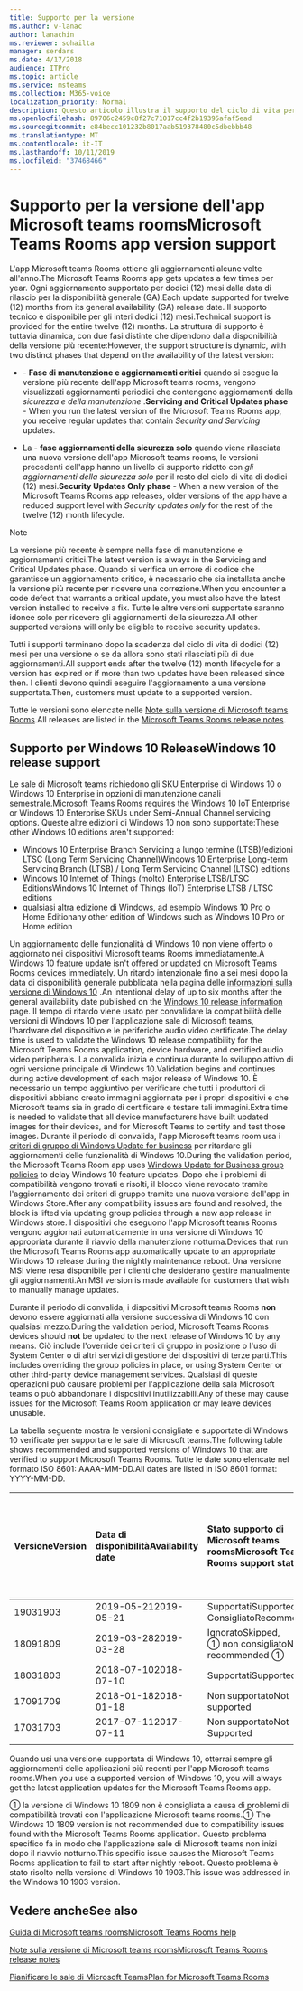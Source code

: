 ```yaml
---
title: Supporto per la versione
ms.author: v-lanac
author: lanachin
ms.reviewer: sohailta
manager: serdars
ms.date: 4/17/2018
audience: ITPro
ms.topic: article
ms.service: msteams
ms.collection: M365-voice
localization_priority: Normal
description: Questo articolo illustra il supporto del ciclo di vita per le sale di Microsoft teams.
ms.openlocfilehash: 89706c2459c8f27c71017cc4f2b19395afaf5ead
ms.sourcegitcommit: e84becc101232b8017aab519378480c5dbebbb48
ms.translationtype: MT
ms.contentlocale: it-IT
ms.lasthandoff: 10/11/2019
ms.locfileid: "37468466"
---
```

# <a name="microsoft-teams-rooms-app-version-support"></a><span data-ttu-id="8a0e3-103">Supporto per la versione dell'app Microsoft teams rooms</span><span class="sxs-lookup"><span data-stu-id="8a0e3-103">Microsoft Teams Rooms app version support</span></span>
 
<span data-ttu-id="8a0e3-104">L'app Microsoft teams Rooms ottiene gli aggiornamenti alcune volte all'anno.</span><span class="sxs-lookup"><span data-stu-id="8a0e3-104">The Microsoft Teams Rooms app gets updates a few times per year.</span></span> <span data-ttu-id="8a0e3-105">Ogni aggiornamento supportato per dodici (12) mesi dalla data di rilascio per la disponibilità generale (GA).</span><span class="sxs-lookup"><span data-stu-id="8a0e3-105">Each update supported for twelve (12) months from its general availability (GA) release date.</span></span> <span data-ttu-id="8a0e3-106">Il supporto tecnico è disponibile per gli interi dodici (12) mesi.</span><span class="sxs-lookup"><span data-stu-id="8a0e3-106">Technical support is provided for the entire twelve (12) months.</span></span> <span data-ttu-id="8a0e3-107">La struttura di supporto è tuttavia dinamica, con due fasi distinte che dipendono dalla disponibilità della versione più recente:</span><span class="sxs-lookup"><span data-stu-id="8a0e3-107">However, the support structure is dynamic, with two distinct phases that depend on the availability of the latest version:</span></span>

- <span data-ttu-id="8a0e3-108">\- **Fase di manutenzione e aggiornamenti critici** quando si esegue la versione più recente dell'app Microsoft teams rooms, vengono visualizzati aggiornamenti periodici che contengono aggiornamenti della *sicurezza e della manutenzione* .</span><span class="sxs-lookup"><span data-stu-id="8a0e3-108">**Servicing and Critical Updates phase** \- When you run the latest version of the Microsoft Teams Rooms app, you receive regular updates that contain *Security and Servicing* updates.</span></span>

- <span data-ttu-id="8a0e3-109">La \- **fase aggiornamenti della sicurezza solo** quando viene rilasciata una nuova versione dell'app Microsoft teams rooms, le versioni precedenti dell'app hanno un livello di supporto ridotto con *gli aggiornamenti della sicurezza solo* per il resto del ciclo di vita di dodici (12) mesi.</span><span class="sxs-lookup"><span data-stu-id="8a0e3-109">**Security Updates Only phase** \- When a new version of the Microsoft Teams Rooms app releases, older versions of the app have a reduced support level with *Security updates only* for the rest of the twelve (12) month lifecycle.</span></span>

> [!NOTE]
> <span data-ttu-id="8a0e3-110">La versione più recente è sempre nella fase di manutenzione e aggiornamenti critici.</span><span class="sxs-lookup"><span data-stu-id="8a0e3-110">The latest version is always in the Servicing and Critical Updates phase.</span></span> <span data-ttu-id="8a0e3-111">Quando si verifica un errore di codice che garantisce un aggiornamento critico, è necessario che sia installata anche la versione più recente per ricevere una correzione.</span><span class="sxs-lookup"><span data-stu-id="8a0e3-111">When you encounter a code defect that warrants a critical update, you must also have the latest version installed to receive a fix.</span></span> <span data-ttu-id="8a0e3-112">Tutte le altre versioni supportate saranno idonee solo per ricevere gli aggiornamenti della sicurezza.</span><span class="sxs-lookup"><span data-stu-id="8a0e3-112">All other supported versions will only be eligible to receive security updates.</span></span>

<span data-ttu-id="8a0e3-113">Tutti i supporti terminano dopo la scadenza del ciclo di vita di dodici (12) mesi per una versione o se da allora sono stati rilasciati più di due aggiornamenti.</span><span class="sxs-lookup"><span data-stu-id="8a0e3-113">All support ends after the twelve (12) month lifecycle for a version has expired or if more than two updates have been released since then.</span></span> <span data-ttu-id="8a0e3-114">I clienti devono quindi eseguire l'aggiornamento a una versione supportata.</span><span class="sxs-lookup"><span data-stu-id="8a0e3-114">Then, customers must update to a supported version.</span></span>

<span data-ttu-id="8a0e3-115">Tutte le versioni sono elencate nelle [Note sulla versione di Microsoft teams Rooms](srs2-release-note.md).</span><span class="sxs-lookup"><span data-stu-id="8a0e3-115">All releases are listed in the [Microsoft Teams Rooms release notes](srs2-release-note.md).</span></span>

## <a name="windows-10-release-support"></a><span data-ttu-id="8a0e3-116">Supporto per Windows 10 Release</span><span class="sxs-lookup"><span data-stu-id="8a0e3-116">Windows 10 release support</span></span>

<span data-ttu-id="8a0e3-117">Le sale di Microsoft teams richiedono gli SKU Enterprise di Windows 10 o Windows 10 Enterprise in opzioni di manutenzione canali semestrale.</span><span class="sxs-lookup"><span data-stu-id="8a0e3-117">Microsoft Teams Rooms requires the  Windows 10 IoT Enterprise or Windows 10 Enterprise SKUs under Semi-Annual Channel servicing options.</span></span> <span data-ttu-id="8a0e3-118">Queste altre edizioni di Windows 10 non sono supportate:</span><span class="sxs-lookup"><span data-stu-id="8a0e3-118">These other Windows 10 editions aren't supported:</span></span>

- <span data-ttu-id="8a0e3-119">Windows 10 Enterprise Branch Servicing a lungo termine (LTSB)/edizioni LTSC (Long Term Servicing Channel)</span><span class="sxs-lookup"><span data-stu-id="8a0e3-119">Windows 10 Enterprise Long-term Servicing Branch (LTSB) / Long Term Servicing Channel (LTSC) editions</span></span>
- <span data-ttu-id="8a0e3-120">Windows 10 Internet of Things (molto) Enterprise LTSB/LTSC Editions</span><span class="sxs-lookup"><span data-stu-id="8a0e3-120">Windows 10 Internet of Things (IoT) Enterprise LTSB / LTSC editions</span></span>
- <span data-ttu-id="8a0e3-121">qualsiasi altra edizione di Windows, ad esempio Windows 10 Pro o Home Edition</span><span class="sxs-lookup"><span data-stu-id="8a0e3-121">any other edition of Windows such as Windows 10 Pro or Home edition</span></span>

<span data-ttu-id="8a0e3-122">Un aggiornamento delle funzionalità di Windows 10 non viene offerto o aggiornato nei dispositivi Microsoft teams Rooms immediatamente.</span><span class="sxs-lookup"><span data-stu-id="8a0e3-122">A Windows 10 feature update isn't offered or updated on Microsoft Teams Rooms devices immediately.</span></span> <span data-ttu-id="8a0e3-123">Un ritardo intenzionale fino a sei mesi dopo la data di disponibilità generale pubblicata nella pagina delle [informazioni sulla versione di Windows 10](https://docs.microsoft.com/windows/release-information/) .</span><span class="sxs-lookup"><span data-stu-id="8a0e3-123">An intentional delay of up to six months after the general availability date published on the [Windows 10 release information](https://docs.microsoft.com/windows/release-information/) page.</span></span> <span data-ttu-id="8a0e3-124">Il tempo di ritardo viene usato per convalidare la compatibilità delle versioni di Windows 10 per l'applicazione sale di Microsoft teams, l'hardware del dispositivo e le periferiche audio video certificate.</span><span class="sxs-lookup"><span data-stu-id="8a0e3-124">The delay time is used to validate the Windows 10 release compatibility for the Microsoft Teams Rooms application, device hardware, and certified audio video peripherals.</span></span> <span data-ttu-id="8a0e3-125">La convalida inizia e continua durante lo sviluppo attivo di ogni versione principale di Windows 10.</span><span class="sxs-lookup"><span data-stu-id="8a0e3-125">Validation begins and continues during active development of each major release of Windows 10.</span></span> <span data-ttu-id="8a0e3-126">È necessario un tempo aggiuntivo per verificare che tutti i produttori di dispositivi abbiano creato immagini aggiornate per i propri dispositivi e che Microsoft teams sia in grado di certificare e testare tali immagini.</span><span class="sxs-lookup"><span data-stu-id="8a0e3-126">Extra time is needed to validate that all device manufacturers have built updated images for their devices, and for Microsoft Teams to certify and test those images.</span></span> <span data-ttu-id="8a0e3-127">Durante il periodo di convalida, l'app Microsoft teams room usa i [criteri di gruppo di Windows Update for business](https://docs.microsoft.com/windows/deployment/update/waas-manage-updates-wufb) per ritardare gli aggiornamenti delle funzionalità di Windows 10.</span><span class="sxs-lookup"><span data-stu-id="8a0e3-127">During the validation period, the Microsoft Teams Room app  uses  [Windows Update for Business group policies](https://docs.microsoft.com/windows/deployment/update/waas-manage-updates-wufb) to delay Windows 10 feature updates.</span></span> <span data-ttu-id="8a0e3-128">Dopo che i problemi di compatibilità vengono trovati e risolti, il blocco viene revocato tramite l'aggiornamento dei criteri di gruppo tramite una nuova versione dell'app in Windows Store.</span><span class="sxs-lookup"><span data-stu-id="8a0e3-128">After any compatibility issues are found and resolved, the block is lifted via updating group policies through a new app release in Windows store.</span></span> <span data-ttu-id="8a0e3-129">I dispositivi che eseguono l'app Microsoft teams Rooms vengono aggiornati automaticamente in una versione di Windows 10 appropriata durante il riavvio della manutenzione notturna.</span><span class="sxs-lookup"><span data-stu-id="8a0e3-129">Devices that run the Microsoft Teams Rooms app automatically update to an appropriate Windows 10 release during the nightly maintenance reboot.</span></span> <span data-ttu-id="8a0e3-130">Una versione MSI viene resa disponibile per i clienti che desiderano gestire manualmente gli aggiornamenti.</span><span class="sxs-lookup"><span data-stu-id="8a0e3-130">An MSI version is made available for customers that wish to manually manage updates.</span></span>  

<span data-ttu-id="8a0e3-131">Durante il periodo di convalida, i dispositivi Microsoft teams Rooms **non** devono essere aggiornati alla versione successiva di Windows 10 con qualsiasi mezzo.</span><span class="sxs-lookup"><span data-stu-id="8a0e3-131">During the validation period, Microsoft Teams Rooms devices should **not** be updated to the next release of Windows 10 by any means.</span></span> <span data-ttu-id="8a0e3-132">Ciò include l'override dei criteri di gruppo in posizione o l'uso di System Center o di altri servizi di gestione dei dispositivi di terze parti.</span><span class="sxs-lookup"><span data-stu-id="8a0e3-132">This includes overriding the group policies in place, or using System Center or other third-party device management services.</span></span> <span data-ttu-id="8a0e3-133">Qualsiasi di queste operazioni può causare problemi per l'applicazione della sala Microsoft teams o può abbandonare i dispositivi inutilizzabili.</span><span class="sxs-lookup"><span data-stu-id="8a0e3-133">Any of these may cause issues for the Microsoft Teams Room application or may leave devices unusable.</span></span>  

<span data-ttu-id="8a0e3-134">La tabella seguente mostra le versioni consigliate e supportate di Windows 10 verificate per supportare le sale di Microsoft teams.</span><span class="sxs-lookup"><span data-stu-id="8a0e3-134">The following table shows recommended and supported versions of Windows 10 that are verified to support Microsoft Teams Rooms.</span></span> <span data-ttu-id="8a0e3-135">Tutte le date sono elencate nel formato ISO 8601: AAAA-MM-DD.</span><span class="sxs-lookup"><span data-stu-id="8a0e3-135">All dates are listed in ISO 8601 format: YYYY-MM-DD.</span></span>

|<span data-ttu-id="8a0e3-136">Versione</span><span class="sxs-lookup"><span data-stu-id="8a0e3-136">Version</span></span>  |<span data-ttu-id="8a0e3-137">Data di disponibilità</span><span class="sxs-lookup"><span data-stu-id="8a0e3-137">Availability date</span></span>   |<span data-ttu-id="8a0e3-138">Stato supporto di Microsoft teams rooms</span><span class="sxs-lookup"><span data-stu-id="8a0e3-138">Microsoft Teams Rooms support status</span></span>   |<span data-ttu-id="8a0e3-139">Versione minima dell'applicazione di Microsoft teams rooms</span><span class="sxs-lookup"><span data-stu-id="8a0e3-139">Microsoft Teams Rooms Minimum application version</span></span> | <span data-ttu-id="8a0e3-140">Build del sistema operativo consigliata</span><span class="sxs-lookup"><span data-stu-id="8a0e3-140">Recommended OS build</span></span>  |
|:---  |:---       |:---                |:---    |:--- |
| <span data-ttu-id="8a0e3-141">1903</span><span class="sxs-lookup"><span data-stu-id="8a0e3-141">1903</span></span> |<span data-ttu-id="8a0e3-142">2019-05-21</span><span class="sxs-lookup"><span data-stu-id="8a0e3-142">2019-05-21</span></span> |<span data-ttu-id="8a0e3-143">Supportati</span><span class="sxs-lookup"><span data-stu-id="8a0e3-143">Supported,</span></span> <br/><span data-ttu-id="8a0e3-144">Consigliato</span><span class="sxs-lookup"><span data-stu-id="8a0e3-144">Recommended</span></span> |<span data-ttu-id="8a0e3-145">4.2.4.0</span><span class="sxs-lookup"><span data-stu-id="8a0e3-145">4.2.4.0</span></span> |<span data-ttu-id="8a0e3-146">18362,356</span><span class="sxs-lookup"><span data-stu-id="8a0e3-146">18362.356</span></span> |
| <span data-ttu-id="8a0e3-147">1809</span><span class="sxs-lookup"><span data-stu-id="8a0e3-147">1809</span></span> |<span data-ttu-id="8a0e3-148">2019-03-28</span><span class="sxs-lookup"><span data-stu-id="8a0e3-148">2019-03-28</span></span> |<span data-ttu-id="8a0e3-149">Ignorato</span><span class="sxs-lookup"><span data-stu-id="8a0e3-149">Skipped,</span></span> <br/><span data-ttu-id="8a0e3-150">&#x2780; non consigliato</span><span class="sxs-lookup"><span data-stu-id="8a0e3-150">Not recommended &#x2780;</span></span> |<span data-ttu-id="8a0e3-151">&#x2014;</span><span class="sxs-lookup"><span data-stu-id="8a0e3-151">&#x2014;</span></span> |<span data-ttu-id="8a0e3-152">&#x2014;</span><span class="sxs-lookup"><span data-stu-id="8a0e3-152">&#x2014;</span></span> |
| <span data-ttu-id="8a0e3-153">1803</span><span class="sxs-lookup"><span data-stu-id="8a0e3-153">1803</span></span> |<span data-ttu-id="8a0e3-154">2018-07-10</span><span class="sxs-lookup"><span data-stu-id="8a0e3-154">2018-07-10</span></span> |<span data-ttu-id="8a0e3-155">Supportati</span><span class="sxs-lookup"><span data-stu-id="8a0e3-155">Supported</span></span>           |<span data-ttu-id="8a0e3-156">4.1.22.0</span><span class="sxs-lookup"><span data-stu-id="8a0e3-156">4.1.22.0</span></span> |<span data-ttu-id="8a0e3-157">17134,191</span><span class="sxs-lookup"><span data-stu-id="8a0e3-157">17134.191</span></span> |
| <span data-ttu-id="8a0e3-158">1709</span><span class="sxs-lookup"><span data-stu-id="8a0e3-158">1709</span></span> |<span data-ttu-id="8a0e3-159">2018-01-18</span><span class="sxs-lookup"><span data-stu-id="8a0e3-159">2018-01-18</span></span> |<span data-ttu-id="8a0e3-160">Non supportato</span><span class="sxs-lookup"><span data-stu-id="8a0e3-160">Not supported</span></span>       |<span data-ttu-id="8a0e3-161">&#x2014;</span><span class="sxs-lookup"><span data-stu-id="8a0e3-161">&#x2014;</span></span> |<span data-ttu-id="8a0e3-162">&#x2014;</span><span class="sxs-lookup"><span data-stu-id="8a0e3-162">&#x2014;</span></span>|
| <span data-ttu-id="8a0e3-163">1703</span><span class="sxs-lookup"><span data-stu-id="8a0e3-163">1703</span></span> |<span data-ttu-id="8a0e3-164">2017-07-11</span><span class="sxs-lookup"><span data-stu-id="8a0e3-164">2017-07-11</span></span> |<span data-ttu-id="8a0e3-165">Non supportato</span><span class="sxs-lookup"><span data-stu-id="8a0e3-165">Not Supported</span></span>       |<span data-ttu-id="8a0e3-166">&#x2014;</span><span class="sxs-lookup"><span data-stu-id="8a0e3-166">&#x2014;</span></span> |<span data-ttu-id="8a0e3-167">&#x2014;</span><span class="sxs-lookup"><span data-stu-id="8a0e3-167">&#x2014;</span></span>|
||||| |

<span data-ttu-id="8a0e3-168">Quando usi una versione supportata di Windows 10, otterrai sempre gli aggiornamenti delle applicazioni più recenti per l'app Microsoft teams rooms.</span><span class="sxs-lookup"><span data-stu-id="8a0e3-168">When you use a supported version of Windows 10, you will always get the latest application updates for the Microsoft Teams Rooms app.</span></span>  

<span data-ttu-id="8a0e3-169">&#x2780; la versione di Windows 10 1809 non è consigliata a causa di problemi di compatibilità trovati con l'applicazione Microsoft teams rooms.</span><span class="sxs-lookup"><span data-stu-id="8a0e3-169">&#x2780; The Windows 10 1809 version is not recommended due to compatibility issues found with the Microsoft Teams Rooms application.</span></span> <span data-ttu-id="8a0e3-170">Questo problema specifico fa in modo che l'applicazione sale di Microsoft teams non inizi dopo il riavvio notturno.</span><span class="sxs-lookup"><span data-stu-id="8a0e3-170">This specific issue causes the Microsoft Teams Rooms application to fail to start after nightly reboot.</span></span> <span data-ttu-id="8a0e3-171">Questo problema è stato risolto nella versione di Windows 10 1903.</span><span class="sxs-lookup"><span data-stu-id="8a0e3-171">This issue was addressed in the Windows 10 1903 version.</span></span>  

## <a name="see-also"></a><span data-ttu-id="8a0e3-172">Vedere anche</span><span class="sxs-lookup"><span data-stu-id="8a0e3-172">See also</span></span>

[<span data-ttu-id="8a0e3-173">Guida di Microsoft teams rooms</span><span class="sxs-lookup"><span data-stu-id="8a0e3-173">Microsoft Teams Rooms help</span></span>](https://support.office.com/en-us/article/Skype-Room-Systems-version-2-help-e667f40e-5aab-40c1-bd68-611fe0002ba2)

[<span data-ttu-id="8a0e3-174">Note sulla versione di Microsoft teams rooms</span><span class="sxs-lookup"><span data-stu-id="8a0e3-174">Microsoft Teams Rooms release notes</span></span>](srs2-release-note.md)

[<span data-ttu-id="8a0e3-175">Pianificare le sale di Microsoft Teams</span><span class="sxs-lookup"><span data-stu-id="8a0e3-175">Plan for Microsoft Teams Rooms</span></span>](skype-room-systems-v2-0.md)
